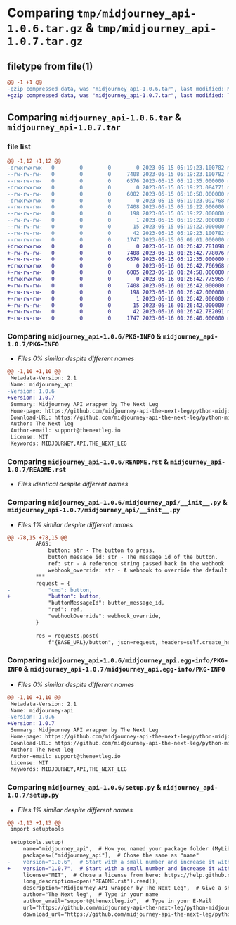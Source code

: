 # Comparing `tmp/midjourney_api-1.0.6.tar.gz` & `tmp/midjourney_api-1.0.7.tar.gz`

## filetype from file(1)

```diff
@@ -1 +1 @@
-gzip compressed data, was "midjourney_api-1.0.6.tar", last modified: Mon May 15 05:19:23 2023, max compression
+gzip compressed data, was "midjourney_api-1.0.7.tar", last modified: Tue May 16 01:26:42 2023, max compression
```

## Comparing `midjourney_api-1.0.6.tar` & `midjourney_api-1.0.7.tar`

### file list

```diff
@@ -1,12 +1,12 @@
-drwxrwxrwx   0        0        0        0 2023-05-15 05:19:23.100782 midjourney_api-1.0.6/
--rw-rw-rw-   0        0        0     7408 2023-05-15 05:19:23.100782 midjourney_api-1.0.6/PKG-INFO
--rw-rw-rw-   0        0        0     6576 2023-05-15 05:12:35.000000 midjourney_api-1.0.6/README.rst
-drwxrwxrwx   0        0        0        0 2023-05-15 05:19:23.084771 midjourney_api-1.0.6/midjourney_api/
--rw-rw-rw-   0        0        0     6002 2023-05-15 05:18:58.000000 midjourney_api-1.0.6/midjourney_api/__init__.py
-drwxrwxrwx   0        0        0        0 2023-05-15 05:19:23.092768 midjourney_api-1.0.6/midjourney_api.egg-info/
--rw-rw-rw-   0        0        0     7408 2023-05-15 05:19:22.000000 midjourney_api-1.0.6/midjourney_api.egg-info/PKG-INFO
--rw-rw-rw-   0        0        0      198 2023-05-15 05:19:22.000000 midjourney_api-1.0.6/midjourney_api.egg-info/SOURCES.txt
--rw-rw-rw-   0        0        0        1 2023-05-15 05:19:22.000000 midjourney_api-1.0.6/midjourney_api.egg-info/dependency_links.txt
--rw-rw-rw-   0        0        0       15 2023-05-15 05:19:22.000000 midjourney_api-1.0.6/midjourney_api.egg-info/top_level.txt
--rw-rw-rw-   0        0        0       42 2023-05-15 05:19:23.100782 midjourney_api-1.0.6/setup.cfg
--rw-rw-rw-   0        0        0     1747 2023-05-15 05:09:01.000000 midjourney_api-1.0.6/setup.py
+drwxrwxrwx   0        0        0        0 2023-05-16 01:26:42.781098 midjourney_api-1.0.7/
+-rw-rw-rw-   0        0        0     7408 2023-05-16 01:26:42.778076 midjourney_api-1.0.7/PKG-INFO
+-rw-rw-rw-   0        0        0     6576 2023-05-15 05:12:35.000000 midjourney_api-1.0.7/README.rst
+drwxrwxrwx   0        0        0        0 2023-05-16 01:26:42.766968 midjourney_api-1.0.7/midjourney_api/
+-rw-rw-rw-   0        0        0     6005 2023-05-16 01:24:58.000000 midjourney_api-1.0.7/midjourney_api/__init__.py
+drwxrwxrwx   0        0        0        0 2023-05-16 01:26:42.775965 midjourney_api-1.0.7/midjourney_api.egg-info/
+-rw-rw-rw-   0        0        0     7408 2023-05-16 01:26:42.000000 midjourney_api-1.0.7/midjourney_api.egg-info/PKG-INFO
+-rw-rw-rw-   0        0        0      198 2023-05-16 01:26:42.000000 midjourney_api-1.0.7/midjourney_api.egg-info/SOURCES.txt
+-rw-rw-rw-   0        0        0        1 2023-05-16 01:26:42.000000 midjourney_api-1.0.7/midjourney_api.egg-info/dependency_links.txt
+-rw-rw-rw-   0        0        0       15 2023-05-16 01:26:42.000000 midjourney_api-1.0.7/midjourney_api.egg-info/top_level.txt
+-rw-rw-rw-   0        0        0       42 2023-05-16 01:26:42.782091 midjourney_api-1.0.7/setup.cfg
+-rw-rw-rw-   0        0        0     1747 2023-05-16 01:26:40.000000 midjourney_api-1.0.7/setup.py
```

### Comparing `midjourney_api-1.0.6/PKG-INFO` & `midjourney_api-1.0.7/PKG-INFO`

 * *Files 0% similar despite different names*

```diff
@@ -1,10 +1,10 @@
 Metadata-Version: 2.1
 Name: midjourney_api
-Version: 1.0.6
+Version: 1.0.7
 Summary: Midjourney API wrapper by The Next Leg
 Home-page: https://github.com/midjourney-api-the-next-leg/python-midjourney-api
 Download-URL: https://github.com/midjourney-api-the-next-leg/python-midjourney-api/archive/refs/tags/v1.0.0.tar.gz
 Author: The Next leg
 Author-email: support@thenextleg.io
 License: MIT
 Keywords: MIDJOURNEY,API,THE_NEXT_LEG
```

### Comparing `midjourney_api-1.0.6/README.rst` & `midjourney_api-1.0.7/README.rst`

 * *Files identical despite different names*

### Comparing `midjourney_api-1.0.6/midjourney_api/__init__.py` & `midjourney_api-1.0.7/midjourney_api/__init__.py`

 * *Files 1% similar despite different names*

```diff
@@ -78,15 +78,15 @@
         ARGS:
             button: str - The button to press.
             button_message_id: str - The message id of the button.
             ref: str - A reference string passed back in the webhook
             webhook_override: str - A webhook to override the default webhook.
         """
         request = {
-            "cmd": button,
+            "button": button,
             "buttonMessageId": button_message_id,
             "ref": ref,
             "webhookOverride": webhook_override,
         }
 
         res = requests.post(
             f"{BASE_URL}/button", json=request, headers=self.create_headers()
```

### Comparing `midjourney_api-1.0.6/midjourney_api.egg-info/PKG-INFO` & `midjourney_api-1.0.7/midjourney_api.egg-info/PKG-INFO`

 * *Files 0% similar despite different names*

```diff
@@ -1,10 +1,10 @@
 Metadata-Version: 2.1
 Name: midjourney-api
-Version: 1.0.6
+Version: 1.0.7
 Summary: Midjourney API wrapper by The Next Leg
 Home-page: https://github.com/midjourney-api-the-next-leg/python-midjourney-api
 Download-URL: https://github.com/midjourney-api-the-next-leg/python-midjourney-api/archive/refs/tags/v1.0.0.tar.gz
 Author: The Next leg
 Author-email: support@thenextleg.io
 License: MIT
 Keywords: MIDJOURNEY,API,THE_NEXT_LEG
```

### Comparing `midjourney_api-1.0.6/setup.py` & `midjourney_api-1.0.7/setup.py`

 * *Files 1% similar despite different names*

```diff
@@ -1,13 +1,13 @@
 import setuptools
 
 setuptools.setup(
     name="midjourney_api",  # How you named your package folder (MyLib)
     packages=["midjourney_api"],  # Chose the same as "name"
-    version="1.0.6",  # Start with a small number and increase it with every change you make
+    version="1.0.7",  # Start with a small number and increase it with every change you make
     license="MIT",  # Chose a license from here: https://help.github.com/articles/licensing-a-repository
     long_description=open("README.rst").read(),
     description="Midjourney API wrapper by The Next Leg",  # Give a short description about your library
     author="The Next leg",  # Type in your name
     author_email="support@thenextleg.io",  # Type in your E-Mail
     url="https://github.com/midjourney-api-the-next-leg/python-midjourney-api",  # Provide either the link to your github or to your website
     download_url="https://github.com/midjourney-api-the-next-leg/python-midjourney-api/archive/refs/tags/v1.0.0.tar.gz",  # I explain this later on
```

